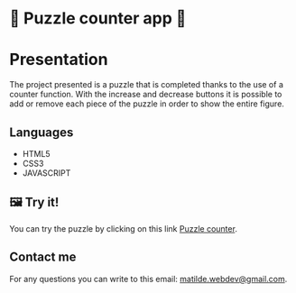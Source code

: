 # 🧩 Puzzle counter app 🧩

# Presentation

The project presented is a puzzle that is completed thanks to the use of a counter function.
With the increase and decrease buttons it is possible to add or remove each piece of the puzzle in order to show the entire figure.

## Languages 

- HTML5
- CSS3
- JAVASCRIPT

## 🖼️ Try it!

You can try the puzzle by clicking on this link [Puzzle counter](https://puzzlecounter.netlify.app/).

## Contact me 

For any questions you can write to this email: [matilde.webdev@gmail.com](matilde.webdev@gmail.com).